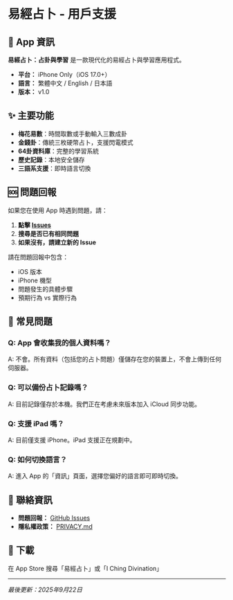   # 易經占卜 - 用戶支援

  ## 📱 App 資訊

  **易經占卜：占卦與學習** 是一款現代化的易經占卜與學習應用程式。

  - **平台：** iPhone Only（iOS 17.0+）
  - **語言：** 繁體中文 / English / 日本語
  - **版本：** v1.0

  ## ✨ 主要功能

  - **梅花易數**：時間取數或手動輸入三數成卦
  - **金錢卦**：傳統三枚硬幣占卜，支援閃電模式
  - **64卦資料庫**：完整的學習系統
  - **歷史記錄**：本地安全儲存
  - **三語系支援**：即時語言切換

  ## 🆘 問題回報

  如果您在使用 App 時遇到問題，請：

  1. **點擊 
  [Issues](https://github.com/dev-bitpod-cc/YiJingDivination-Support/issues)**
  2. **搜尋是否已有相同問題**
  3. **如果沒有，請建立新的 Issue**

  請在問題回報中包含：
  - iOS 版本
  - iPhone 機型
  - 問題發生的具體步驟
  - 預期行為 vs 實際行為

  ## 💬 常見問題

  ### Q: App 會收集我的個人資料嗎？
  A: 不會。所有資料（包括您的占卜問題）僅儲存在您的裝置上，不會上傳到任何伺服器。

  ### Q: 可以備份占卜記錄嗎？
  A: 目前記錄僅存於本機。我們正在考慮未來版本加入 iCloud 同步功能。

  ### Q: 支援 iPad 嗎？
  A: 目前僅支援 iPhone。iPad 支援正在規劃中。

  ### Q: 如何切換語言？
  A: 進入 App 的「資訊」頁面，選擇您偏好的語言即可即時切換。

  ## 📧 聯絡資訊

  - **問題回報：** [GitHub 
  Issues](https://github.com/dev-bitpod-cc/YiJingDivination-Support/issues)
  - **隱私權政策：** [PRIVACY.md](./PRIVACY.md)

  ## 📱 下載

  在 App Store 搜尋「易經占卜」或「I Ching Divination」

  ---

  *最後更新：2025年9月22日*
